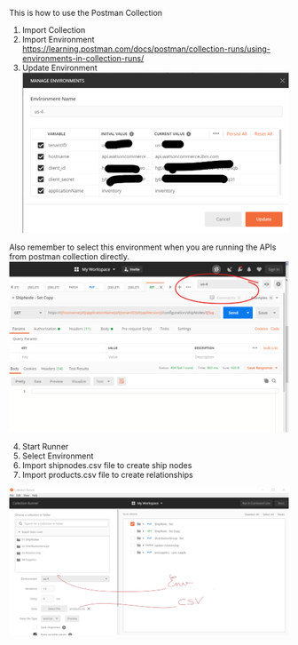 This is how to use the Postman Collection

1. Import Collection
2. Import Environment 
https://learning.postman.com/docs/postman/collection-runs/using-environments-in-collection-runs/
3. Update Environment
![pic](README_images/Update_Env.PNG)

Also remember to select this environment when you are running the APIs from postman collection directly.
![pic](README_images/Select_Env.PNG)

4. Start Runner
5. Select Environment
6. Import shipnodes.csv file to create ship nodes
7. Import products.csv file to create relationships

![pic](README_images/collection_checkVariables.PNG)

